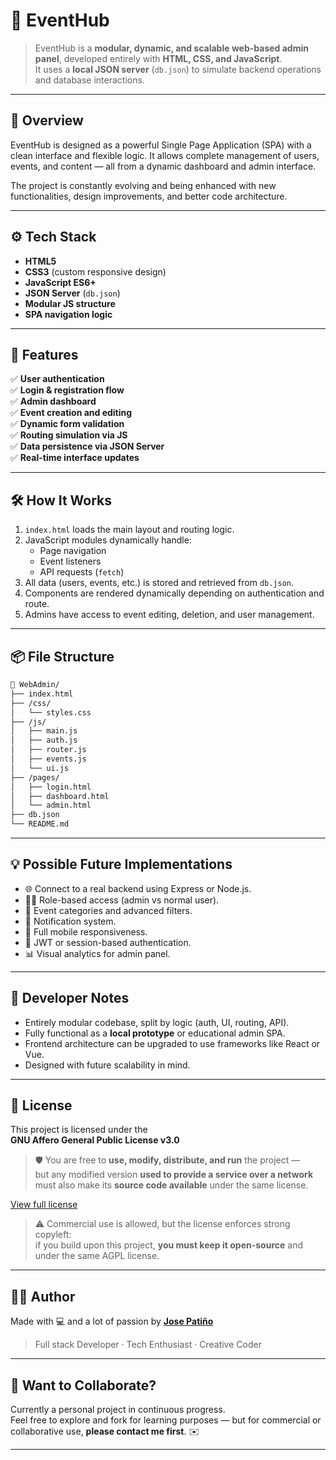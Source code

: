# 🧠 EventHub

> EventHub is a **modular, dynamic, and scalable web-based admin panel**, developed entirely with **HTML, CSS, and JavaScript**.  
> It uses a **local JSON server** (`db.json`) to simulate backend operations and database interactions.

---

## 🚀 Overview

EventHub is designed as a powerful Single Page Application (SPA) with a clean interface and flexible logic. It allows complete management of users, events, and content — all from a dynamic dashboard and admin interface.

The project is constantly evolving and being enhanced with new functionalities, design improvements, and better code architecture.

---

## ⚙️ Tech Stack

- **HTML5**
- **CSS3** (custom responsive design)
- **JavaScript ES6+**
- **JSON Server** (`db.json`)
- **Modular JS structure**
- **SPA navigation logic**

---

## 🧩 Features

✅ **User authentication**  
✅ **Login & registration flow**  
✅ **Admin dashboard**  
✅ **Event creation and editing**  
✅ **Dynamic form validation**  
✅ **Routing simulation via JS**  
✅ **Data persistence via JSON Server**  
✅ **Real-time interface updates**

---

## 🛠️ How It Works

1. `index.html` loads the main layout and routing logic.
2. JavaScript modules dynamically handle:
   - Page navigation
   - Event listeners
   - API requests (`fetch`)
3. All data (users, events, etc.) is stored and retrieved from `db.json`.
4. Components are rendered dynamically depending on authentication and route.
5. Admins have access to event editing, deletion, and user management.

---

## 📦 File Structure

```bash
📁 WebAdmin/
├── index.html
├── /css/
│   └── styles.css
├── /js/
│   ├── main.js
│   ├── auth.js
│   ├── router.js
│   ├── events.js
│   └── ui.js
├── /pages/
│   ├── login.html
│   ├── dashboard.html
│   └── admin.html
├── db.json
└── README.md
```

---

## 💡 Possible Future Implementations

- 🌐 Connect to a real backend using Express or Node.js.
- 🧑‍💻 Role-based access (admin vs normal user).
- 🧾 Event categories and advanced filters.
- 🔔 Notification system.
- 📱 Full mobile responsiveness.
- 🔐 JWT or session-based authentication.
- 📊 Visual analytics for admin panel.

---

## 🧠 Developer Notes

- Entirely modular codebase, split by logic (auth, UI, routing, API).
- Fully functional as a **local prototype** or educational admin SPA.
- Frontend architecture can be upgraded to use frameworks like React or Vue.
- Designed with future scalability in mind.

---

## 📄 License

This project is licensed under the  
**GNU Affero General Public License v3.0**

> 🛡️ You are free to **use, modify, distribute, and run** the project —  
> but any modified version **used to provide a service over a network** must also make its **source code available** under the same license.

[View full license](https://www.gnu.org/licenses/agpl-3.0.html)

> ⚠️ Commercial use is allowed, but the license enforces strong copyleft:  
> if you build upon this project, **you must keep it open-source** and under the same AGPL license.

---

## 🧑‍🎓 Author

Made with 💻 and a lot of passion by [**Jose Patiño**](https://github.com/josegithub)  
> Full stack Developer · Tech Enthusiast · Creative Coder

---

## 🌟 Want to Collaborate?

Currently a personal project in continuous progress.  
Feel free to explore and fork for learning purposes — but for commercial or collaborative use, **please contact me first**. ✉️

---
